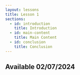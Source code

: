 ```yaml
---
layout: lessons
title: Lesson 1
sections:
  - id: introduction
    title: Introduction
  - id: main-content
    title: Main Content
  - id: conclusion
    title: Conclusion
---
```


## Available 02/07/2024
